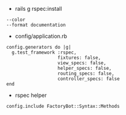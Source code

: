 - rails g rspec:install
```
--color
--format documentation
```

- config/application.rb
```
config.generators do |g|
  g.test_framework :rspec,
                   fixtures: false,
                   view_specs: false,
                   helper_specs: false,
                   routing_specs: false,
                   controller_specs: false
end
```

- rspec helper
```
config.include FactoryBot::Syntax::Methods
```
